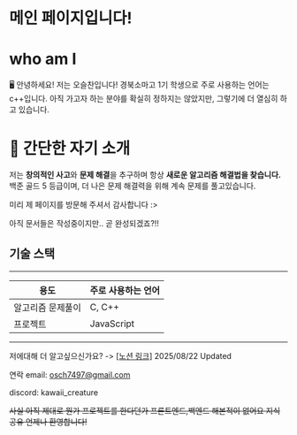 # 메인 페이지입니다!

# who am I

<aside>
🖥️ 안녕하세요! 저는 오슬찬입니다! 
경북소마고 1기 학생으로 주로 사용하는 언어는 c++입니다. 아직 가고자 하는 분야를 확실히 정하지는 않았지만, 그렇기에 더 열심히 하고 있습니다.

</aside>

# 🎁 간단한 자기 소개

저는 **창의적인 사고**와 **문제 해결**을 추구하며 항상 **새로운 알고리즘 해결법을 찾습니다.** 백준 골드 5 등급이며, 더 나은 문제 해결력을 위해 계속 문제를 풀고있습니다.

미리 제 페이지를 방문해 주셔서 감사합니다 :>

아직 문서들은 작성중이지만.. 곧 완성되겠죠?!!

## 기술 스택

_____________________________

| 용도 | 주로 사용하는 언어 |
| --- | --- |
| 알고리즘 문제풀이 | C, C++ |
| 프로젝트 | JavaScript |

______________________________

저에대해 더 알고싶으신가요?
-> [[노션 링크]](https://silent-lint-b8f.notion.site/22936e84a971806a9ec2e30145837afe)
    2025/08/22 Updated

연락
email:     osch7497@gmail.com

discord: kawaii_creature


~~사실 아직 제대로 뭔가 프로젝트를 한다던가 프론트엔드,백엔드 해본적이 없어요 지식 공유 언제나 환영합니다!~~
